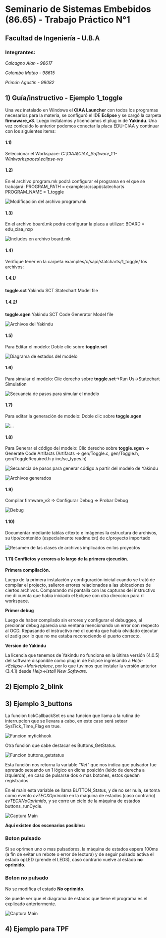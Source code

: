 
# **Seminario de Sistemas Embebidos (86.65) - Trabajo Práctico N°1**
## **Facultad de Ingeniería - U.B.A**

### **Integrantes:**

  *Calcagno Alan - 98617*

  *Colombo Mateo - 98615*

  *Primón Agustín - 99082*

## 1) Guía/instructivo - Ejemplo 1_toggle

Una vez instalado en Windows el **CIAA Launcher** con todos los programas necesarios para la materia, se configuró el IDE **Eclipse** y se cargó la carpeta **firmaware_v3**. Luego instalamos y licenciamos el plug in de **Yakindu**. Una vez conlcuido lo anterior podemos conectar la placa EDU-CIAA y continuar con los siguientes items:

#### 1.1) 
Seleccionar el Workspace: *C:\CIAA\CIAA_Software_1.1-Win\workspaces\eclipse-ws*

#### 1.2) 
En el archivo program.mk podrá configurar el programa en el que se trabajará: PROGRAM_PATH = examples/c/sapi/statecharts PROGRAM_NAME = 1_toggle

![Modificación del archivo program.mk](https://github.com/matecolombo/Robot-Jardinero/blob/6bf8ad108e5bf607c34b56a1e7538894aaca3426/TP1/Imagenes_TP1/Item%201/select_program.PNG)


#### 1.3)
En el archivo board.mk podrá configurar la placa a utilizar: BOARD = edu_ciaa_nxp

![Includes en archivo board.mk](https://github.com/matecolombo/Robot-Jardinero/blob/67263f8ae2f6c72e95644966950391462b45893e/TP1/Imagenes_TP1/Item%201/includes.PNG)

#### 1.4)
Verifique tener en la carpeta examples/c/sapi/statcharts/1_toggle/ los archivos:

##### 1.4.1) 
**toggle.sct** Yakindu SCT Statechart Model file
##### 1.4.2)
**toggle.sgen** Yakindu SCT Code Generator Model file

![Archivos del Yakindu](https://github.com/matecolombo/Robot-Jardinero/blob/67263f8ae2f6c72e95644966950391462b45893e/TP1/Imagenes_TP1/Item%201/1_Toggle.PNG)

#### 1.5)
Para Editar el modelo: Doble clic sobre **toggle.sct**

![Diagrama de estados del modelo](https://github.com/matecolombo/Robot-Jardinero/blob/67263f8ae2f6c72e95644966950391462b45893e/TP1/Imagenes_TP1/Item%201/modelo.PNG)

#### 1.6)
Para simular el modelo: Clic derecho sobre **toggle.sct**->Run Us->Statechart Simulation

![Secuancia de pasos para simular el modelo](https://github.com/matecolombo/Robot-Jardinero/blob/67263f8ae2f6c72e95644966950391462b45893e/TP1/Imagenes_TP1/Item%201/Simulacion.png)

#### 1.7)
Para editar la generación de modelo: Doble clic sobre **toggle.sgen**

![...](https://github.com/matecolombo/Robot-Jardinero/blob/67263f8ae2f6c72e95644966950391462b45893e/TP1/Imagenes_TP1/Item%201/generador.PNG)

#### 1.8)
Para Generar el código del modelo: Clic derecho sobre **toggle.sgen** -> Generate Code Artifacts (Artifacts => gen/Toggle.c, gen/Toggle.h, gen/ToggleRequired.h y inc/sc_types.h)

![Secuancia de pasos para generar código a partir del modelo de Yakindu](https://github.com/matecolombo/Robot-Jardinero/blob/57b0ff8d08d4ad0bed0c01417424829bffd83e38/TP1/Imagenes_TP1/Item%201/code_artifacts.png)

![Archivos generados](https://github.com/matecolombo/Robot-Jardinero/blob/57b0ff8d08d4ad0bed0c01417424829bffd83e38/TP1/Imagenes_TP1/Item%201/archivos_generados.PNG)

#### 1.9)
Compilar firmware_v3 => Configurar Debug => Probar Debug

![Debug]()

#### 1.10)
Documentar mediante tablas c/texto e imágenes la estructura de archivos, su tipo/contenido (especialmente readme.txt) de c/proyecto importado

![Resumen de las clases de archivos implicados en los proyectos](https://github.com/matecolombo/Robot-Jardinero/blob/57b0ff8d08d4ad0bed0c01417424829bffd83e38/TP1/Imagenes_TP1/Item%201/diagrama%20de%20archivos.drawio.png)

#### 1.11) Conflictos y errores a lo largo de la primera ejecución.

**Primera compilación.**

Luego de la primera instalación y configuración inicial cuando se trató de compilar el projecto, salieron errores relacionados a las ubicaciones de ciertos archivos. Comparando mi pantalla con las capturas del instructivo me di cuenta que habia iniciado el Eclipse con otra direccion para rl workspace.

**Primer debug**

Luego de haber compilado sin errores y configurar el debuggeo, al precionar debug aparecia una ventana mencionando un error con respecto al OCD. Repasando el instructivo me di cuenta que habia olvidado ejecutar el zadig por lo que no me estaba reconociendo el puerto correcto. 

**Version de Yakindu**

La licencia que tenemos de Yakindu no funciona en la última versión (4.0.5) del software disponible como plug in de Eclipse ingresando a *Help->Eclipse->Marketplace*, por lo que tuvimos que instalar la versión anterior (3.4.1) desde *Help->Istall New Software*.


## 2) Ejemplo 2_blink

## 3) Ejemplo 3_buttons

La funcion tickCallbackSet es una funcion que llama a la rutina de interrupcion que se llevara a cabo, en este caso será setear SysTick_Time_Flag en true.

![Funcion mytickhook](https://github.com/matecolombo/Robot-Jardinero/blob/main/TP1/Imagenes_TP1/Item%201/mytickhook.png?raw=true)

Otra función que cabe destacar es Buttons_GetStatus.

![Funcion buttons_getstatus](https://github.com/matecolombo/Robot-Jardinero/blob/main/TP1/Imagenes_TP1/Item%201/buttons_getstatus.png)

Esta función nos retorna la variable *"Ret"* que nos indica que pulsador fue apretado seteando un 1 lógico en dicha posición (leido de derecha a izquierda), en caso de pulsarse dos o mas botones, estos quedan registrados.

En el main esta variable se llama BUTTON_Status, y de no ser nula, se toma como evento *evTECXOprimido* en la máquina de estados (caso contrario) *evTECXNoOprimido*, y se corre un ciclo de la máquina de estados buttons_runCycle.

![Captura Main](https://github.com/matecolombo/Robot-Jardinero/blob/main/TP1/Imagenes_TP1/Item%201/main.png)

**Aquí existen dos escenarios posibles:**

### Boton pulsado

Si se oprimen uno o mas pulsadores, la máquina de estados espera 100ms (a fin de evitar un rebote o error de lectura) y de seguir pulsado activa el estado opLED (prende el LED3), caso contrario vuelve al estado **no oprimido**.

### Boton no pulsado

No se modifica el estado **No oprimido**.

Se puede ver que el diagrama de estados que tiene el programa es el explicado anteriormente.

![Captura Main](https://github.com/matecolombo/Robot-Jardinero/blob/main/TP1/Imagenes_TP1/Item%201/estados_buttons.png)

## 4) Ejemplo para TPF




